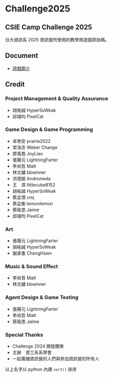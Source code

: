 # Challenge2025

## CSIE Camp Challenge 2025

台大資訊系 2025 資訊營所使用的教學用遊戲原始碼。

## Document

- [遊戲簡介](https://hackmd.io/@hypersoweak/Challenge2025)

## Credit

### Project Management & Quality Assurance

- 胡祐誠 HyperSoWeak
- 邱翊均 PixelCat

### Game Design & Game Programming

- 卓育安 prairie2022
- 常洧丞 Weber Change
- 廖禹喬 JoyLiao
- 張聲元 LightningFarter
- 李尚哲 Matt
- 林文繡 bbwinner
- 洪德朗 Andromeda
- 王　淇 littlecube8152 
- 胡祐誠 HyperSoWeak
- 蔡孟憬 cmj
- 蔡孟衡 lemonilemon
- 蔡瑜恩 Jaime
- 邱翊均 PixelCat

### Art

- 張聲元 LightningFarter
- 胡祐誠 HyperSoWeak
- 謝承憲 ChengHsien

### Music & Sound Effect

- 李尚哲 Matt
- 林文繡 bbwinner

### Agent Design & Game Testing

- 張聲元 LightningFarter
- 李尚哲 Matt
- 蔡瑜恩 Jaime

### Special Thanks

- Challenge 2024 開發團隊
- 主辦　資工系系學會
- 一起籌備資訊營的人們與參加資訊營的所有人

以上名字以 python 內建 `sort()` 排序
